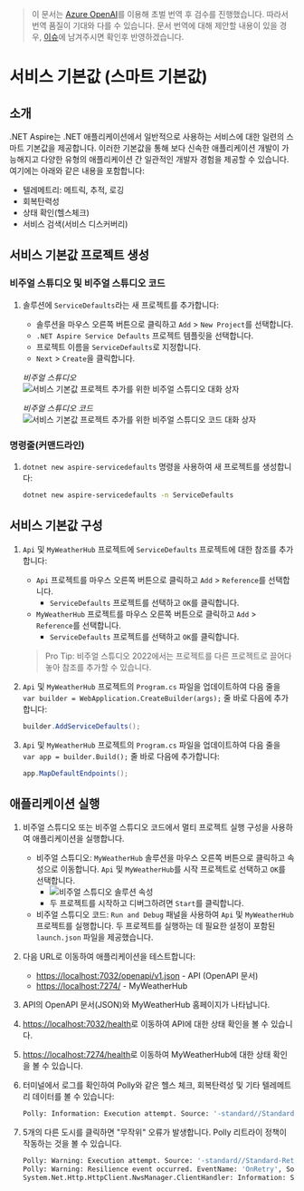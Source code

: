 > 이 문서는 [Azure OpenAI](https://learn.microsoft.com/azure/ai-services/openai/overview)를 이용해 초벌 번역 후 검수를 진행했습니다. 따라서 번역 품질이 기대와 다를 수 있습니다. 문서 번역에 대해 제안할 내용이 있을 경우, [이슈](../../../issue)에 남겨주시면 확인후 반영하겠습니다.

# 서비스 기본값 (스마트 기본값)

## 소개

.NET Aspire는 .NET 애플리케이션에서 일반적으로 사용하는 서비스에 대한 일련의 스마트 기본값을 제공합니다. 이러한 기본값을 통해 보다 신속한 애플리케이션 개발이 가능해지고 다양한 유형의 애플리케이션 간 일관적인 개발자 경험을 제공할 수 있습니다. 여기에는 아래와 같은 내용을 포함합니다:

- 텔레메트리: 메트릭, 추적, 로깅
- 회복탄력성
- 상태 확인(헬스체크)
- 서비스 검색(서비스 디스커버리)

## 서비스 기본값 프로젝트 생성

### 비주얼 스튜디오 및 비주얼 스튜디오 코드

1. 솔루션에 `ServiceDefaults`라는 새 프로젝트를 추가합니다:

    - 솔루션을 마우스 오른쪽 버튼으로 클릭하고 `Add` > `New Project`를 선택합니다.
    - `.NET Aspire Service Defaults` 프로젝트 템플릿을 선택합니다.
    - 프로젝트 이름을 `ServiceDefaults`로 지정합니다.
    - `Next` > `Create`을 클릭합니다.

    *비주얼 스튜디오*
    ![서비스 기본값 프로젝트 추가를 위한 비주얼 스튜디오 대화 상자](.../media/vs-add-servicedefaults.png)

    *비주얼 스튜디오 코드*
    ![서비스 기본값 프로젝트 추가를 위한 비주얼 스튜디오 코드 대화 상자](.../media/vsc-add-servicedefaults.png)

### 명령줄(커맨드라인)

1. `dotnet new aspire-servicedefaults` 명령을 사용하여 새 프로젝트를 생성합니다:

    ```bash
    dotnet new aspire-servicedefaults -n ServiceDefaults
    ```

## 서비스 기본값 구성

1. `Api` 및 `MyWeatherHub` 프로젝트에 `ServiceDefaults` 프로젝트에 대한 참조를 추가합니다:

    - `Api` 프로젝트를 마우스 오른쪽 버튼으로 클릭하고 `Add` > `Reference`를 선택합니다.
        - `ServiceDefaults` 프로젝트를 선택하고 `OK`를 클릭합니다.
    - `MyWeatherHub` 프로젝트를 마우스 오른쪽 버튼으로 클릭하고 `Add` > `Reference`를 선택합니다.
        - `ServiceDefaults` 프로젝트를 선택하고 `OK`를 클릭합니다.

    > Pro Tip: 비주얼 스튜디오 2022에서는 프로젝트를 다른 프로젝트로 끌어다 놓아 참조를 추가할 수 있습니다.

1. `Api` 및 `MyWeatherHub` 프로젝트의 `Program.cs` 파일을 업데이트하여 다음 줄을 `var builder = WebApplication.CreateBuilder(args);` 줄 바로 다음에 추가합니다:

    ```csharp
    builder.AddServiceDefaults();
    ```

1. `Api` 및 `MyWeatherHub` 프로젝트의 `Program.cs` 파일을 업데이트하여 다음 줄을 `var app = builder.Build();` 줄 바로 다음에 추가합니다:

    ```csharp
    app.MapDefaultEndpoints();
    ```

## 애플리케이션 실행

1. 비주얼 스튜디오 또는 비주얼 스튜디오 코드에서 멀티 프로젝트 실행 구성을 사용하여 애플리케이션을 실행합니다.

    - 비주얼 스튜디오: `MyWeatherHub` 솔루션을 마우스 오른쪽 버튼으로 클릭하고 속성으로 이동합니다. `Api` 및 `MyWeatherHub`를 시작 프로젝트로 선택하고 `OK`를 선택합니다.
        - ![비주얼 스튜디오 솔루션 속성](.../media/vs-multiproject.png)
        - 두 프로젝트를 시작하고 디버그하려면 `Start`를 클릭합니다.
    - 비주얼 스튜디오 코드: `Run and Debug` 패널을 사용하여 `Api` 및 `MyWeatherHub` 프로젝트를 실행합니다. 두 프로젝트를 실행하는 데 필요한 설정이 포함된 `launch.json` 파일을 제공했습니다.

1. 다음 URL로 이동하여 애플리케이션을 테스트합니다:

    - [https://localhost:7032/openapi/v1.json](https://localhost:7032/openapi/v1.json) - API (OpenAPI 문서)
    - [https://localhost:7274/](https://localhost:7274/) - MyWeatherHub

1. API의 OpenAPI 문서(JSON)와 MyWeatherHub 홈페이지가 나타납니다.
1. [https://localhost:7032/health](https://localhost:7032/health)로 이동하여 API에 대한 상태 확인을 볼 수 있습니다.
1. [https://localhost:7274/health](https://localhost:7274/health)로 이동하여 MyWeatherHub에 대한 상태 확인을 볼 수 있습니다.
1. 터미널에서 로그를 확인하여 Polly와 같은 헬스 체크, 회복탄력성 및 기타 텔레메트리 데이터를 볼 수 있습니다:

    ```bash
    Polly: Information: Execution attempt. Source: '-standard//Standard-Retry', Operation Key: '', Result: '200', Handled: 'False', Attempt: '0', Execution Time: '13.0649'
    ```

1. 5개의 다른 도시를 클릭하면 "무작위" 오류가 발생합니다. Polly 리트라이 정책이 작동하는 것을 볼 수 있습니다.

    ```bash
    Polly: Warning: Execution attempt. Source: '-standard//Standard-Retry', Operation Key: '', Result: '500', Handled: 'True', Attempt: '0', Execution Time: '9732.8258'
    Polly: Warning: Resilience event occurred. EventName: 'OnRetry', Source: '-standard//Standard-Retry', Operation Key: '', Result: '500'
    System.Net.Http.HttpClient.NwsManager.ClientHandler: Information: Sending HTTP request GET http://localhost:5271/forecast/AKZ318
    ```
